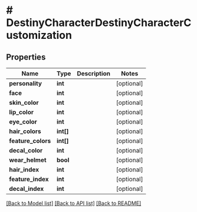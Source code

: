 # # DestinyCharacterDestinyCharacterCustomization

## Properties

Name | Type | Description | Notes
------------ | ------------- | ------------- | -------------
**personality** | **int** |  | [optional]
**face** | **int** |  | [optional]
**skin_color** | **int** |  | [optional]
**lip_color** | **int** |  | [optional]
**eye_color** | **int** |  | [optional]
**hair_colors** | **int[]** |  | [optional]
**feature_colors** | **int[]** |  | [optional]
**decal_color** | **int** |  | [optional]
**wear_helmet** | **bool** |  | [optional]
**hair_index** | **int** |  | [optional]
**feature_index** | **int** |  | [optional]
**decal_index** | **int** |  | [optional]

[[Back to Model list]](../../README.md#models) [[Back to API list]](../../README.md#endpoints) [[Back to README]](../../README.md)
